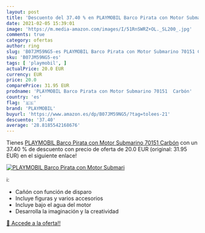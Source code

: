 ```yaml
---
layout: post
title: 'Descuento del 37.40 % en PLAYMOBIL Barco Pirata con Motor Submari'
date: 2021-02-05 15:39:01
image: 'https://m.media-amazon.com/images/I/51RnSWRZ+OL._SL200_.jpg'
comments: true
category: ofertas
author: ring
slug: 'B07JM59NG5-es PLAYMOBIL Barco Pirata con Motor Submarino 70151 Carbón'
sku: 'B07JM59NG5-es'
tags: [ 'playmobil', ]
actualPrice: 20.0 EUR
currency: EUR
price: 20.0
comparePrice: 31.95 EUR
prodname: 'PLAYMOBIL Barco Pirata con Motor Submarino 70151  Carbón'
country: 'es'
flag: '🇪🇸'
brand: 'PLAYMOBIL'
buyurl: 'https://www.amazon.es/dp/B07JM59NG5/?tag=tolees-21'
descuento: '37.40'
average: '28.8185542168676'
---
```


Tienes [PLAYMOBIL Barco Pirata con Motor Submarino 70151  Carbón](https://www.amazon.es/dp/B07JM59NG5/?tag=tolees-21) con un 37.40 % de descuento con precio de oferta de 20.0 EUR (original: 31.95 EUR) en el siguiente enlace!

[![PLAYMOBIL Barco Pirata con Motor Submari](https://m.media-amazon.com/images/I/51RnSWRZ+OL._SL200_.jpg)](https://www.amazon.es/dp/B07JM59NG5/?tag=tolees-21)

ℹ️:

- Cañón con función de disparo
- Incluye figuras y varios accesorios
- Incluye bajo el agua del motor
- Desarrolla la imaginación y la creatividad

[🛒 Accede a la oferta!!](https://www.amazon.es/dp/B07JM59NG5/?tag=tolees-21)

